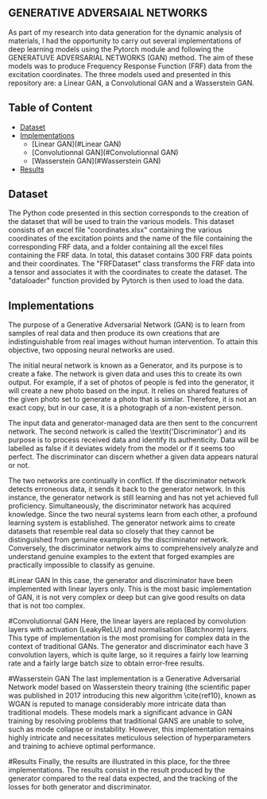 ## GENERATIVE ADVERSAIAL NETWORKS ##
As part of my research into data generation for the dynamic analysis of materials, I had the opportunity to carry out several implementations of deep learning models using the Pytorch module and following the GENERATUVE ADVERSARIAL NETWORKS (GAN) method. The aim of these models was to produce Frequency Response Function (FRF) data from the excitation coordinates. The three models used and presented in this repository are: a Linear GAN, a Convolutional GAN and a Wasserstein GAN.

## Table of Content
  * [Dataset](#Dataset)
  * [Implementations](#Implementations)
    + [Linear GAN](#Linear GAN)
    + [Convolutionnal GAN](#Convolutionnal GAN)
    + [Wasserstein GAN](#Wasserstein GAN)
  * [Results](#Results)

##  Dataset
The Python code presented in this section corresponds to the creation of the dataset that will be used to train the various models. This dataset consists of an excel file "coordinates.xlsx" containing the various coordinates of the excitation points and the name of the file containing the corresponding FRF data, and a folder containing all the excel files containing the FRF data. In total, this dataset contains 300 FRF data points and their coordinates. 
The "FRFDataset" class transforms the FRF data into a tensor and associates it with the coordinates to create the dataset. The "dataloader" function provided by Pytorch is then used to load the data.

## Implementations
The purpose of a Generative Adversarial Network (GAN) is to learn from samples of real data and then produce its own creations that are indistinguishable from real images without human intervention. To attain this objective, two opposing neural networks are used.

The initial neural network is known as a Generator, and its purpose is to create a fake. The network is given data and uses this to create its own output. For example, if a set of photos of people is fed into the generator, it will create a new photo based on the input. It relies on shared features of the given photo set to generate a photo that is similar. Therefore, it is not an exact copy, but in our case, it is a photograph of a non-existent person.

The input data and generator-managed data are then sent to the concurrent network. The second network is called the \textit{'Discriminator'} and its purpose is to process received data and identify its authenticity. Data will be labelled as false if it deviates widely from the model or if it seems too perfect. The discriminator can discern whether a given data appears natural or not.

The two networks are continually in conflict. If the discriminator network detects erroneous data, it sends it back to the generator network. In this instance, the generator network is still learning and has not yet achieved full proficiency. Simultaneously, the discriminator network has acquired knowledge. Since the two neural systems learn from each other, a profound learning system is established. The generator network aims to create datasets that resemble real data so closely that they cannot be distinguished from genuine examples by the discriminator network. Conversely, the discriminator network aims to comprehensively analyze and understand genuine examples to the extent that forged examples are practically impossible to classify as genuine.

#Linear GAN
In this case, the generator and discriminator have been implemented with linear layers only. This is the most basic implementation of GAN, it is not very complex or deep but can give good results on data that is not too complex.

#Convolutionnal GAN
Here, the linear layers are replaced by convolution layers with activation (LeakyReLU) and normalisation (Batchnorm) layers. This type of implementation is the most promising for complex data in the context of traditional GANs. The generator and discriminator each have 3 convolution layers, which is quite large, so it requires a fairly low learning rate and a fairly large batch size to obtain error-free results.

#Wasserstein GAN
The last implementation is a Generative Adversarial Network model based on Wasserstein theory training (the scientific paper was published in 2017 introducing this new algorithm \cite{ref10}, known as WGAN is reputed to manage considerably more intricate data than traditional models. These models mark a significant advance in GAN training by resolving problems that traditional GANS are unable to solve, such as mode collapse or instability. However, this implementation remains highly intricate and necessitates meticulous selection of hyperparameters and training to achieve optimal performance.

#Results
Finally, the results are illustrated in this place, for the three implementations. The results consist in the result produced by the generator compared to the real data expected, and the tracking of the losses for both generator and discriminator.
